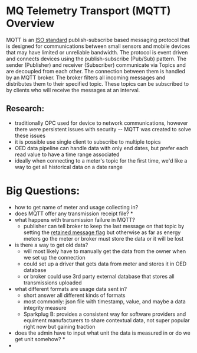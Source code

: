 # MQ Telemetry Transport (MQTT) Overview

MQTT is an [ISO standard](https://www.iso.org/standard/68562.html) publish-subscribe based messaging protocol that is designed for communications between small sensors and mobile devices that may have limited or unreliable bandwidth. The protocol is event driven and connects devices using the publish-subscribe (Pub/Sub) pattern. The sender (Publisher) and receiver (Subscriber) communicate via Topics and are decoupled from each other. The connection between them is handled by an MQTT broker. The broker filters all incoming messages and distributes them to their specified topic. These topics can be subscribed to by clients who will receive the messages at an interval. 

## Research:
* traditionally OPC used for device to network communications, however there were persistent issues with security -- MQTT was created to solve these issues
* it is possible use single client to subscribe to multiple topics
* OED data pipeline can handle data with only end dates, but prefer each read value to have a time range associated
* ideally when connecting to a meter's topic for the first time, we'd like a way to get all historical data on a date range
# Big Questions:
* how to get name of meter and usage collecting in?
* does MQTT offer any transmission receipt file?
  * 
* what happens with transmission failure in MQTT? 
    * publisher can tell broker to keep the last message on that topic by setting the [retained message flag](http://www.steves-internet-guide.com/mqtt-retained-messages-example/) but otherwise as far as energy meters go the meter or broker must store the data or it will be lost 
* is there a way to get old data?
    * will most likely have to manually get the data from the owner when we set up the connection
    * could set up a driver that gets data from meter and stores it in OED database
    * or broker could use 3rd party external database that stores all transmissions uploaded
* what different formats are usage data sent in?
  * short answer all different kinds of formats
  * most commonly: json file with timestamp, value, and maybe a data integrity measure
  * Sparkplug B: provides a consistent way for software providers and equiment manufacturers to share contextual data, not super popular right now but gaining traction
* does the admin have to input what unit the data is measured in or do we get unit somehow?
  * 
* 
